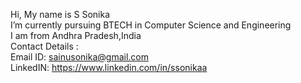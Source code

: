  Hi, My name is S Sonika <br>
 I’m currently pursuing BTECH in Computer Science and Engineering<br>
 I am from Andhra Pradesh,India<br>
 Contact Details :<br>
    Email ID: sainusonika@gmail.com<br>
    LinkedIN: https://www.linkedin.com/in/ssonikaa<br>

<!---
SSonikaa/SSonikaa is a ✨ special ✨ repository because its `README.md` (this file) appears on your GitHub profile.
You can click the Preview link to take a look at your changes.
--->
